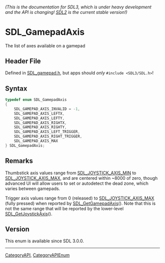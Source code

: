 ###### (This is the documentation for SDL3, which is under heavy development and the API is changing! [SDL2](https://wiki.libsdl.org/SDL2/) is the current stable version!)
# SDL_GamepadAxis

The list of axes available on a gamepad

## Header File

Defined in [SDL_gamepad.h](https://github.com/libsdl-org/SDL/blob/main/include/SDL3/SDL_gamepad.h), but apps should _only_ `#include <SDL3/SDL.h>`!

## Syntax

```c
typedef enum SDL_GamepadAxis
{
    SDL_GAMEPAD_AXIS_INVALID = -1,
    SDL_GAMEPAD_AXIS_LEFTX,
    SDL_GAMEPAD_AXIS_LEFTY,
    SDL_GAMEPAD_AXIS_RIGHTX,
    SDL_GAMEPAD_AXIS_RIGHTY,
    SDL_GAMEPAD_AXIS_LEFT_TRIGGER,
    SDL_GAMEPAD_AXIS_RIGHT_TRIGGER,
    SDL_GAMEPAD_AXIS_MAX
} SDL_GamepadAxis;
```

## Remarks

Thumbstick axis values range from
[SDL_JOYSTICK_AXIS_MIN](SDL_JOYSTICK_AXIS_MIN) to
[SDL_JOYSTICK_AXIS_MAX](SDL_JOYSTICK_AXIS_MAX), and are centered within
~8000 of zero, though advanced UI will allow users to set or autodetect the
dead zone, which varies between gamepads.

Trigger axis values range from 0 (released) to
[SDL_JOYSTICK_AXIS_MAX](SDL_JOYSTICK_AXIS_MAX) (fully pressed) when
reported by [SDL_GetGamepadAxis](SDL_GetGamepadAxis)(). Note that this is
not the same range that will be reported by the lower-level
[SDL_GetJoystickAxis](SDL_GetJoystickAxis)().

## Version

This enum is available since SDL 3.0.0.

----
[CategoryAPI](CategoryAPI), [CategoryAPIEnum](CategoryAPIEnum)

